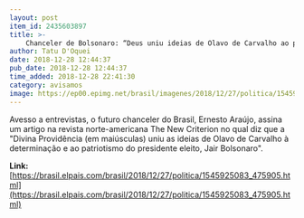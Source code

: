 ```yaml
---
layout: post
item_id: 2435603897
title: >-
    Chanceler de Bolsonaro: “Deus uniu ideias de Olavo de Carvalho ao patriotismo do presidente”
author: Tatu D'Oquei
date: 2018-12-28 12:44:37
pub_date: 2018-12-28 12:44:37
time_added: 2018-12-28 22:41:30
category: avisamos
image: https://ep00.epimg.net/brasil/imagenes/2018/12/27/politica/1545925083_475905_1545925505_rrss_normal.jpg
---
```


Avesso a entrevistas, o futuro chanceler do Brasil, Ernesto Araújo, assina um artigo na revista norte-americana The New Criterion no qual diz que a "Divina Providência (em maiúsculas) uniu as ideias de Olavo de Carvalho à determinação e ao patriotismo do presidente eleito, Jair Bolsonaro".

**Link:** [https://brasil.elpais.com/brasil/2018/12/27/politica/1545925083_475905.html](https://brasil.elpais.com/brasil/2018/12/27/politica/1545925083_475905.html)

